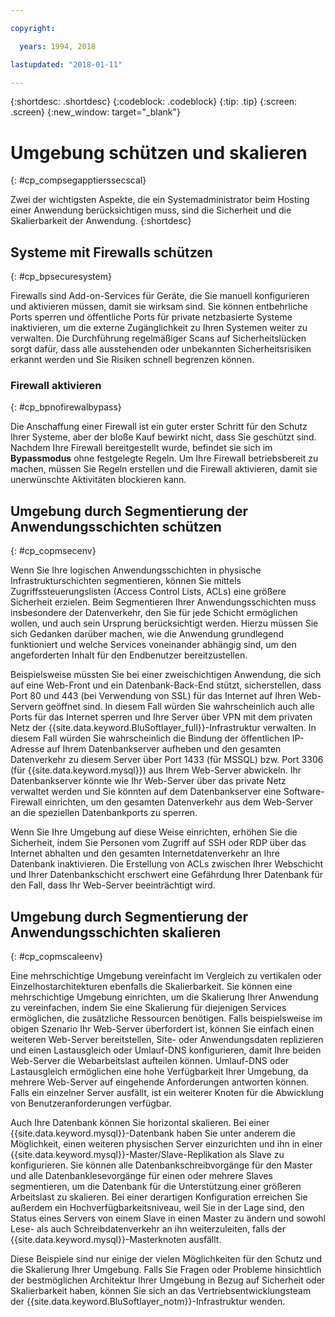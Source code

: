 ```yaml
---

copyright:

  years: 1994, 2018

lastupdated: "2018-01-11"

---
```


{:shortdesc: .shortdesc}
{:codeblock: .codeblock}
{:tip: .tip}
{:screen: .screen}
{:new_window: target="_blank"}

# Umgebung schützen und skalieren
{: #cp_compsegapptierssecscal}

Zwei der wichtigsten Aspekte, die ein Systemadministrator beim Hosting einer Anwendung berücksichtigen muss, sind die Sicherheit und die Skalierbarkeit der Anwendung.
{:shortdesc}

## Systeme mit Firewalls schützen
{: #cp_bpsecuresystem}

Firewalls sind Add-on-Services für Geräte, die Sie manuell konfigurieren und aktivieren müssen, damit sie wirksam sind. Sie können entbehrliche Ports sperren und öffentliche Ports für private netzbasierte Systeme inaktivieren, um die externe Zugänglichkeit zu Ihren Systemen weiter zu verwalten. Die Durchführung regelmäßiger Scans auf Sicherheitslücken sorgt dafür, dass alle ausstehenden oder unbekannten Sicherheitsrisiken erkannt werden und Sie Risiken schnell begrenzen können.

### Firewall aktivieren
{: #cp_bpnofirewalbypass}

Die Anschaffung einer Firewall ist ein guter erster Schritt für den Schutz Ihrer Systeme, aber der bloße Kauf bewirkt nicht, dass Sie geschützt sind. Nachdem Ihre Firewall bereitgestellt wurde, befindet sie sich im **Bypassmodus** ohne festgelegte Regeln. Um Ihre Firewall betriebsbereit zu machen, müssen Sie Regeln erstellen und die Firewall aktivieren, damit sie unerwünschte Aktivitäten blockieren kann.


## Umgebung durch Segmentierung der Anwendungsschichten schützen
{: #cp_copmsecenv}

Wenn Sie Ihre logischen Anwendungsschichten in physische Infrastrukturschichten segmentieren, können Sie mittels Zugriffssteuerungslisten (Access Control Lists, ACLs) eine größere Sicherheit erzielen. Beim Segmentieren Ihrer Anwendungsschichten muss insbesondere der Datenverkehr, den Sie für jede Schicht ermöglichen wollen, und auch sein Ursprung berücksichtigt werden. Hierzu müssen Sie sich Gedanken darüber machen, wie die Anwendung grundlegend funktioniert und welche Services voneinander abhängig sind, um den angeforderten Inhalt für den Endbenutzer bereitzustellen.

Beispielsweise müssten Sie bei einer zweischichtigen Anwendung, die sich auf eine Web-Front und ein Datenbank-Back-End stützt, sicherstellen, dass Port 80 und 443 (bei Verwendung von SSL) für das Internet auf Ihren Web-Servern geöffnet sind. In diesem Fall würden Sie wahrscheinlich auch alle Ports für das Internet sperren und Ihre Server über VPN mit dem privaten Netz der {{site.data.keyword.BluSoftlayer_full}}-Infrastruktur verwalten. In diesem Fall würden Sie wahrscheinlich die Bindung der öffentlichen IP-Adresse auf Ihrem Datenbankserver aufheben und den gesamten Datenverkehr zu diesem Server über Port 1433 (für MSSQL) bzw. Port 3306 (für {{site.data.keyword.mysql}}) aus Ihrem Web-Server abwickeln.  Ihr Datenbankserver könnte wie Ihr Web-Server über das private Netz verwaltet werden und Sie könnten auf dem Datenbankserver eine Software-Firewall einrichten, um den gesamten Datenverkehr aus dem Web-Server an die speziellen Datenbankports zu sperren.

Wenn Sie Ihre Umgebung auf diese Weise einrichten, erhöhen Sie die Sicherheit, indem Sie Personen vom Zugriff auf SSH oder RDP über das Internet abhalten und den gesamten Internetdatenverkehr an Ihre Datenbank inaktivieren.  Die Erstellung von ACLs zwischen Ihrer Webschicht und Ihrer Datenbankschicht erschwert eine Gefährdung Ihrer Datenbank für den Fall, dass Ihr Web-Server beeinträchtigt wird.

## Umgebung durch Segmentierung der Anwendungsschichten skalieren
{: #cp_copmscaleenv}

Eine mehrschichtige Umgebung vereinfacht im Vergleich zu vertikalen oder Einzelhostarchitekturen ebenfalls die Skalierbarkeit. Sie können eine mehrschichtige Umgebung einrichten, um die Skalierung Ihrer Anwendung zu vereinfachen, indem Sie eine Skalierung für diejenigen Services ermöglichen, die zusätzliche Ressourcen benötigen. Falls beispielsweise im obigen Szenario Ihr Web-Server überfordert ist, können Sie einfach einen weiteren Web-Server bereitstellen, Site- oder Anwendungsdaten replizieren und einen Lastausgleich oder Umlauf-DNS konfigurieren, damit Ihre beiden Web-Server die Webarbeitslast aufteilen können. Umlauf-DNS oder Lastausgleich ermöglichen eine hohe Verfügbarkeit Ihrer Umgebung, da mehrere Web-Server auf eingehende Anforderungen antworten können.  Falls ein einzelner Server ausfällt, ist ein weiterer Knoten für die Abwicklung von Benutzeranforderungen verfügbar.

Auch Ihre Datenbank können Sie horizontal skalieren. Bei einer {{site.data.keyword.mysql}}-Datenbank haben Sie unter anderem die Möglichkeit, einen weiteren physischen Server einzurichten und ihn in einer {{site.data.keyword.mysql}}-Master/Slave-Replikation als Slave zu konfigurieren.  Sie können alle Datenbankschreibvorgänge für den Master und alle Datenbanklesevorgänge für einen oder mehrere Slaves segmentieren, um die Datenbank für die Unterstützung einer größeren Arbeitslast zu skalieren.  Bei einer derartigen Konfiguration erreichen Sie außerdem ein Hochverfügbarkeitsniveau, weil Sie in der Lage sind, den Status eines Servers von einem Slave in einen Master zu ändern und sowohl Lese- als auch Schreibdatenverkehr an ihn weiterzuleiten, falls der {{site.data.keyword.mysql}}-Masterknoten ausfällt.

Diese Beispiele sind nur einige der vielen Möglichkeiten für den Schutz und die Skalierung Ihrer Umgebung. Falls Sie Fragen oder Probleme hinsichtlich der bestmöglichen Architektur Ihrer Umgebung in Bezug auf Sicherheit oder Skalierbarkeit haben, können Sie sich an das Vertriebsentwicklungsteam der {{site.data.keyword.BluSoftlayer_notm}}-Infrastruktur wenden.
